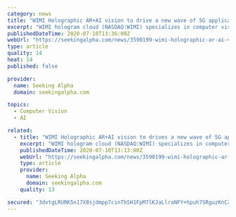 ```yaml
---
category: news
title: "WIMI Holographic AR+AI vision to drive a new wave of 5G applications, shares +95%"
excerpt: "WIMI hologram cloud (NASDAQ:WIMI) specializes in computer vision holographic cloud services.The cloud solution finds application in various fields, such as home entertainment, lightfield cinema, performing arts system,"
publishedDateTime: 2020-07-10T13:36:00Z
webUrl: "https://seekingalpha.com/news/3590199-wimi-holographic-ar-ai-vision-to-drive-new-wave-of-5g-applications-sharesplus-95"
type: article
quality: 14
heat: 14
published: false

provider:
  name: Seeking Alpha
  domain: seekingalpha.com

topics:
  - Computer Vision
  - AI

related:
  - title: "WIMI Holographic AR+AI vision to drives a new wave of 5G applications, shares +95%"
    excerpt: "WIMI hologram cloud (NASDAQ:WIMI) specializes in computer vision holographic cloud services.The cloud solution finds application in various fields, such as home entertainment, lightfield cinema, performing arts system,"
    publishedDateTime: 2020-07-10T13:13:00Z
    webUrl: "https://seekingalpha.com/news/3590199-wimi-holographic-ar-ai-vision-to-drives-new-wave-of-5g-applications-sharesplus-95"
    type: article
    provider:
      name: Seeking Alpha
      domain: seekingalpha.com
    quality: 13

secured: "3dvtgLRURK5n17X8sjdmpp7cinThSH1FpM7lKJaLlraNFY+hpuh7SRguzKnCZWLpcKeUMIs9qXkPTsrHSjTYTle7mcfY5SjI3DIypp2aLID2kQNFldMfsA6aaPgwOVcQw7cBebvutvzNyuCxy6TW1ARpLSpM1BKs+pghxgXr0bs3EIW/WIFcXVkb2ENPjzdNsXeyGIlDClbH5KiSeQVcIWXTrJiCBiZ5HcSkVu09ClKDA/BaA73LVq4sgFkXo1/z2kLTmGwrXMOsf2aHj5dDQL/05da4W+TwEbCt/vPL786LlzXCnukHESaTCcTRkejOOD0GFrfYFJYQyWkvKwQJlg==;Jy9U6Kuo7Dx41lmSC2KX5Q=="
---
```


